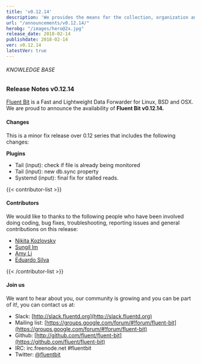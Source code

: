 ```yaml
---
title: 'v0.12.14'
description: 'We provides the means for the collection, organization and computerized retrieval of knowledgeand Lightweight Data Forwarder for Linux, BSD and OSX. We are proud to announce the availability of Fluent Bit v0.12.14.'
url: "/announcements/v0.12.14/"
herobg: "/images/hero@2x.jpg"
release_date: 2018-02-14
publishdate: 2018-02-14
ver: v0.12.14
latestVer: true
---
```


###### KNOWLEDGE BASE

### Release Notes v0.12.14

[Fluent Bit](https://fluentbit.io/) is a Fast and Lightweight Data Forwarder for Linux, BSD and OSX. We are proud to announce the availability of **Fluent Bit v0.12.14.**

#### Changes

This is a minor fix release over 0.12 series that includes the following changes:

**Plugins**

* Tail (input): check if file is already being monitored
* Tail (input): new db.sync property
* Systemd (input): final fix for stalled reads.


{{< contributor-list >}}

#### Contributors

We would like to thanks to the following people who have been involved doing coding, bug fixes, troubleshooting, reporting issues and general contributions on this release:


* [Nikita Kozlovsky](https://github.com/nikitka)
* [Sungil Im](https://github.com/intelliguy)
* [Amy Li](https://github.com/Apple-a-Day)
* [Eduardo Silva](https://github.com/edsiper)

{{< /contributor-list >}}

#### Join us

We want to hear about you, our community is growing and you can be part of it!, you can contact us at:

* Slack: [http://slack.fluentd.org](http://slack.fluentd.org)
* Mailing list: [https://groups.google.com/forum/#!forum/fluent-bit](https://groups.google.com/forum/#!forum/fluent-bit)
* Github: [http://github.com/fluent/fluent-bit](https://github.com/fluent/fluent-bit)
* IRC: irc.freenode.net #fluentbit
* Twitter: [@fluentbit](https://twitter.com/fluentbit)